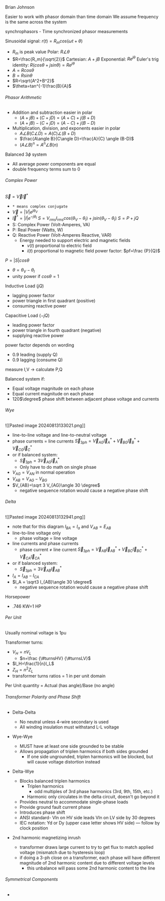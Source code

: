 Brian Johnson

Easier to work with phasor domain than time domain
We assume frequency is the same across the system

synchrophasors - Time synchronized phasor measurements


Sinusoidal signal: $r(t)=R_mcos(\omega t+\theta)$
- $R_m$ is peak value
Polar: $R\angle \theta$
- $R=\frac{R_m}{\sqrt{2}}$
Cartesian: $A+jB$
Exponential: $Re^{j\theta}$
Euler's trig identity: $R(cos\theta + jsin\theta)=Re^{j\theta}$
- $A=Rcos\theta$
- $B=Rsin\theta$
- $R=\sqrt{A^2+B^2}$
- $\theta=tan^{-1}\frac{B}{A}$

###### Phasor Arithmetic
- Addition and subtraction easier in polar
	- $(A+jB)+(C+jD)=(A+C)+j(B+D)$
	- $(A+jB)-(C+jD)=(A-C)+j(B-D)$
- Multiplication, division, and exponents easier in polar
	- $A\angle B(C\angle D)=A(C)\angle (B+D)$
	- $\frac{A\angle B}{C\angle D}=\frac{A}{C} \angle (B-D)$
	- $(A\angle B)^{n}=A^{n}\angle B(n)$

Balanced 3$\phi$ system
- All average power components are equal
- double frequency terms sum to 0


###### Complex Power
$\vec S=\vec V \vec I^{*}$
- `* means complex conjugate`
- $\vec V = |V|e^{j\theta_V}$
- $\vec I^{*}=|I|e^{-j\theta_I}$
$S=V_{rms}I_{rms}cos(\theta_V-\theta_I)+jsin(\theta_V-\theta_I)$
$S=P+jQ$
- S: Complex Power (Volt-Amperes, VA)
- P: Real Power (Watts, W)
- Q: Reactive Power (Volt-Amperes Reactive, VAR)
	- Energy needed to support electric and magnetic fields
		- $v(t)$ proportional to electric field
		- $i(t)$ proportional to magnetic field
power factor: $pf=\frac {P}{Q}$

$P=|S|cos\theta$
- $\theta = \theta_V-\theta_I$
- unity power if $cos\theta=1$

Inductive Load ($jQ$)
- lagging power factor
- power triangle in first quadrant (positive)
- consuming reactive power

Capacitive Load ($-jQ$)
- leading power factor
- power triangle in fourth quadrant (negative)
- supplying reactive power

power factor depends on wording
- 0.9 leading (supply Q)
- 0.9 lagging (consume Q)

measure I,V -> calculate P,Q

Balanced system if:
- Equal voltage magnitude on each phase
- Equal current magnitude on each phase
- 120$\degree$ phase shift between adjacent phase voltage and currents
###### Wye
![[Pasted image 20240813133021.png]]
- line-to-line voltage and line-to-neutral voltage
- phase currents $=$ line currents
$\vec S_{3ph}=\vec V_{AG} \vec I^{*}_A+\vec V_{BG} \vec I^{*}_B+\vec V_{CG} \vec I^{*}_C$
- or if balanced system:
	- $\vec S_{3ph}=3\vec V_{AG} \vec I^{*}_A$
	- Only have to do math on single phsae
- $V_{AG}=V_{AN}$ in normal operation
- $V_{AB}=V_{AG}-V_{BG}$
 - $V_{AB}=\sqrt 3 V_{AG}\angle 30 \degree$
	 - negative sequence rotation would cause a negative phase shift

###### Delta
![[Pasted image 20240813132941.png]]
- note that for this diagram $I_{BA}=I_a$ and $V_{AB}=E_{AB}$
- line-to-line voltage only
	- phase voltage $=$ line voltage
- line currents and phase currents
	- phase current $\neq$ line current
$\vec S_{3ph}=\vec V_{AB} \vec I^{*}_{AB}+\vec V_{BC} \vec I^{*}_{BC}+\vec V_{CA} \vec I^{*}_{CA}$
- or if balanced system:
	- $\vec S_{3ph}=3\vec V_{AB} \vec I^{*}_{AB}$
- $I_A=I_{AB}-I_{CA}$
- $I_A = \sqrt3 I_{AB}\angle 30 \degree$
	- negative sequence rotation would cause a negative phase shift

Horsepower
- .746 KW=1 HP

###### Per Unit
Usually nominal voltage is 1pu

Transformer turns:
- $V_H=nV_L$
	- $n=\frac {\#turnsHV} {\#turnsLV}$
- $I_H=\frac{1}{n}I_L$
- $Z_H=n^2Z_L$
- transformer turns ratios = 1 in per unit domain

Per Unit quantity = Actual (has angle)/Base (no angle)

###### Transformer Polarity and Phase Shift
- Delta-Delta
	- No neutral unless 4-wire secondary is used
	- All winding insulation must withstand L-L voltage
- Wye-Wye
	- MUST have at least one side grounded to be stable
	- Allows propagation of triplen harmonics if both sides grounded
		- If one side ungrounded, triplen harmonics will be blocked, but will cause voltage distortion instead
- Delta-Wye
	- Blocks balanced triplen harmonics
		- Triplen harmonics
			- odd multiples of 3rd phase harmonics (3rd, 9th, 15th, etc.)
		- Harmonic only circulates in the delta circuit, doesn't go beyond it
	- Provides neutral to accommodate single-phase loads
	- Provide ground fault current phase
	- Introduces phase shift
	- ANSI standard- Vln on HV side leads Vln on LV side by 30 degrees
	- IEC notation: Yd or Dy (upper case letter shows HV side) — follow by clock position

- 2nd harmonic magnetizing inrush
	- transformer draws large current to try to get flux to match applied voltage (mismatch due to hysteresis loop)
	- if doing a 3-ph close on a transformer, each phase will have different magnitude of 2nd harmonic content due to different voltage levels
		- this unbalance will pass some 2nd harmonic content to the line

###### Symmetrical Components
- 